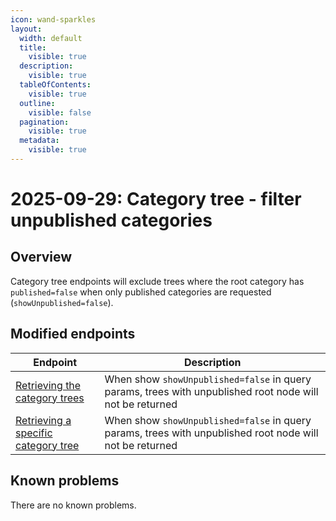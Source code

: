```yaml
---
icon: wand-sparkles
layout:
  width: default
  title:
    visible: true
  description:
    visible: true
  tableOfContents:
    visible: true
  outline:
    visible: false
  pagination:
    visible: true
  metadata:
    visible: true
---
```


# 2025-09-29: Category tree - filter unpublished categories

## Overview

Category tree endpoints will exclude trees where the root category has `published=false` when only published categories are requested (`showUnpublished=false`).


## Modified endpoints

| Endpoint                                                                                                                                                                          | Description                                                                                              |
|-----------------------------------------------------------------------------------------------------------------------------------------------------------------------------------|----------------------------------------------------------------------------------------------------------|
| [Retrieving the category trees](https://developer.emporix.io/api-references-1/readme/api-reference-5/category-tree-resources#get-category-tenant-category-trees)                  | When show `showUnpublished=false` in query params, trees with unpublished root node will not be returned |
| [Retrieving a specific category tree](https://developer.emporix.io/api-references-1/readme/api-reference-5/category-tree-resources#get-category-tenant-category-trees-categoryid) | When show `showUnpublished=false` in query params, trees with unpublished root node will not be returned |

## Known problems

There are no known problems.
